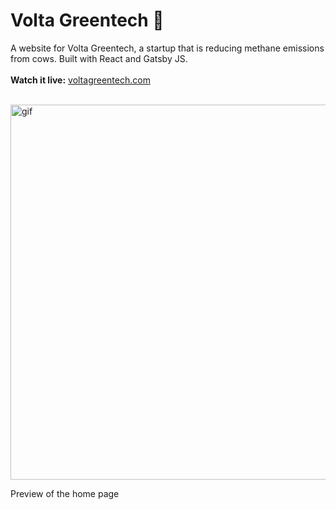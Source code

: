 # Volta Greentech 🐄
A website for Volta Greentech, a startup that is reducing methane emissions from cows. Built with React and Gatsby JS. 
<br><br>
<strong>Watch it live:</strong> [voltagreentech.com](https://www.voltagreentech.com/)<br /><br>
 
  <img src="/static/volta_preview.gif" alt="gif"
	title="Gif" width="600" /> 
  <p>Preview of the home page</p>
 



